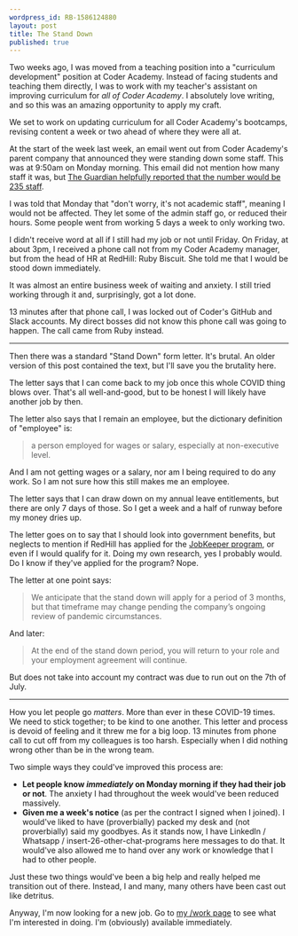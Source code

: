 ```yaml
---
wordpress_id: RB-1586124880
layout: post
title: The Stand Down
published: true
---
```


Two weeks ago, I was moved from a teaching position into a "curriculum development" position at Coder Academy. Instead of facing students and teaching them directly, I was to work with my teacher's assistant on improving curriculum for _all of Coder Academy_. I absolutely love writing, and so this was an amazing opportunity to apply my craft.

We set to work on updating curriculum for all Coder Academy's bootcamps, revising content a week or two ahead of where they were all at.

At the start of the week last week, an email went out from Coder Academy's parent company that announced they were standing down some staff. This was at 9:50am on Monday morning. This email did not mention how many staff it was, but [The Guardian helpfully reported that the number would be 235 staff](https://www.theguardian.com/australia-news/live/2020/mar/30/coronavirus-update-live-australia-news-nsw-qld-victoria-scott-morrison-press-conference-covid-19-restrictions-public-gatherings-cruise-lockdown-app-latest-updates?page=with:block-5e8138d38f0878a2a48aca93#block-5e8138d38f0878a2a48aca93).

I was told that Monday that "don't worry, it's not academic staff", meaning I would not be affected. They let some of the admin staff go, or reduced their hours. Some people went from working 5 days a week to only working two.

I didn't receive word at all if I still had my job or not until Friday. On Friday, at about 3pm, I received a phone call not from my Coder Academy manager, but from the head of HR at RedHill: Ruby Biscuit. She told me that I would be stood down immediately.

It was almost an entire business week of waiting and anxiety. I still tried working through it and, surprisingly, got a lot done.

13 minutes after that phone call, I was locked out of Coder's GitHub and Slack accounts. My direct bosses did not know this phone call was going to happen. The call came from Ruby instead.

---

Then there was a standard "Stand Down" form letter. It's brutal. An older version of this post contained the text, but I'll save you the brutality here.

The letter says that I can come back to my job once this whole COVID thing blows over. That's all well-and-good, but to be honest I will likely have another job by then.

The letter also says that I remain an employee, but the dictionary definition of "employee" is:

> a person employed for wages or salary, especially at non-executive level.

And I am not getting wages or a salary, nor am I being required to do any work. So I am not sure how this still makes me an employee.

The letter says that I can draw down on my annual leave entitlements, but there are only 7 days of those. So I get a week and a half of runway before my money dries up.

The letter goes on to say that I should look into government benefits, but neglects to mention if RedHill has applied for the [JobKeeper program](https://www.business.gov.au/risk-management/emergency-management/coronavirus-information-and-support-for-business/jobkeeper-payment), or even if I would qualify for it. Doing my own research, yes I probably would. Do I know if they've applied for the program? Nope.

The letter at one point says:

> We anticipate that the stand down will apply for a period of 3 months, but that timeframe may change pending the company’s ongoing review of pandemic circumstances.

And later:

> At the end of the stand down period, you will return to your role and your employment agreement will continue.

But does not take into account my contract was due to run out on the 7th of July.

---

How you let people go _matters_. More than ever in these COVID-19 times. We need to stick together; to be kind to one another. This letter and process is devoid of feeling and it threw me for a big loop. 13 minutes from phone call to cut off from my colleagues is too harsh. Especially when I did nothing wrong other than be in the wrong team.

Two simple ways they could've improved this process are:

- **Let people know _immediately_ on Monday morning if they had their job or not**. The anxiety I had throughout the week would've been reduced massively.
- **Given me a week's notice** (as per the contract I signed when I joined). I would've liked to have (proverbially) packed my desk and (not proverbially) said my goodbyes. As it stands now, I have LinkedIn / Whatsapp / insert-26-other-chat-programs here messages to do that. It would've also allowed me to hand over any work or knowledge that I had to other people.

Just these two things would've been a big help and really helped me transition out of there. Instead, I and many, many others have been cast out like detritus.

Anyway, I'm now looking for a new job. Go to [my /work page](https://ryanbigg.com/work) to see what I'm interested in doing. I'm (obviously) available immediately.
